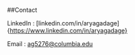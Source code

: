 ##Contact 

LinkedIn : [linkedin.com/in/aryagadage]{https://www.linkedin.com/in/aryagadage}


Email : ag5276@columbia.edu
